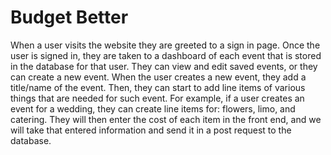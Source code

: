 # Budget Better

When a user visits the website they are greeted to a sign in page. Once the user is signed in, they are taken to a dashboard of each event that is stored in the database for that user. They can view and edit saved events,
or they can create a new event.
When the user creates a new event, they add a title/name of the event. Then, they can start to add line items of various things that are needed for such event. For example, if a user creates an event for a wedding,
they can create line items for:
flowers, limo, and catering. They will then enter the cost of each item in the front end, and we will take that entered information and send it in a post request to the database.
